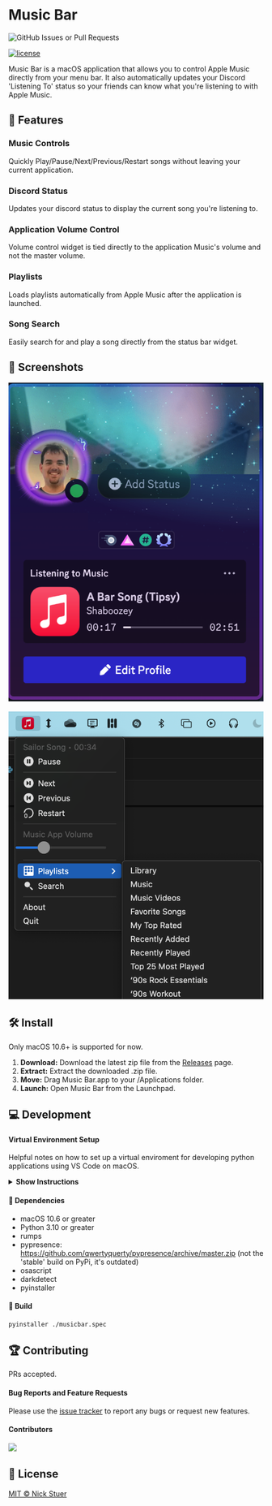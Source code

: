 # Music Bar

<img alt="GitHub Issues or Pull Requests" src="https://img.shields.io/github/issues/nickstuer/music-bar">

[![license](https://img.shields.io/github/license/nickstuer/music-bar.svg)](LICENSE)

Music Bar is a macOS application that allows you to control Apple Music directly from your menu bar. It also automatically updates your Discord 'Listening To' status so your friends can know what you're listening to with Apple Music.

## 📖 Features

### Music Controls

Quickly Play/Pause/Next/Previous/Restart songs without leaving your current application.

### Discord Status

Updates your discord status to display the current song you're listening to.

### Application Volume Control

Volume control widget is tied directly to the application Music's volume and not the master volume.

### Playlists

Loads playlists automatically from Apple Music after the application is launched.

### Song Search

Easily search for and play a song directly from the status bar widget.

## 💎 Screenshots

<img src="https://github.com/nickstuer/music-bar/blob/main/docs/discord_screenshot.png" > &nbsp; &nbsp; <img src="https://github.com/nickstuer/music-bar/blob/main/docs/app_screenshot.png" >

## 🛠 Install

Only macOS 10.6+ is supported for now.

1. **Download:** Download the latest zip file from the [Releases](https://github.com/nickstuer/music-bar/releases) page.
2. **Extract:** Extract the downloaded .zip file.
3. **Move:** Drag Music Bar.app to your /Applications folder.
4. **Launch:** Open Music Bar from the Launchpad.

## 💻 Development

#### Virtual Environment Setup

Helpful notes on how to set up a virtual enviroment for developing python applications using VS Code on macOS.

<details><summary><b>Show Instructions</b></summary>

1. Open "Folder" in VS Code

2. Create Virtual Environment
    1. Press CMD + SHIFT + P and Select 'Python: Create Virtual Environment'
    2. Follow the prompts

3. Change Default Terminal in VS Code
    1. Press CMD + SHIFT + P and Select 'Terminal: Select Default Profile'
    2. Choose 'Command Prompt'

4. Test the Virtual Environment
    1. Press CTRL + SHIFT + ~ to open a terminal.
    2. Ensure the prompt begins with '(.venv)'

5. Install the pip dependenies
    1. Type: pip install -r requirements.txt
        
</details>

#### 📌 Dependencies

- macOS 10.6 or greater
- Python 3.10 or greater
- rumps
- pypresence: https://github.com/qwertyquerty/pypresence/archive/master.zip (not the 'stable' build on PyPi, it's outdated)
- osascript
- darkdetect
- pyinstaller

#### 🔨 Build
```bash
pyinstaller ./musicbar.spec
```

## 🏆 Contributing

PRs accepted.

#### Bug Reports and Feature Requests

Please use the [issue tracker](https://github.com/nickstuer/music-bar/issues) to report any bugs or request new features.

#### Contributors

<a href = "https://github.com/nickstuer/music-bar/graphs/contributors">
  <img src = "https://contrib.rocks/image?repo=nickstuer/music-bar"/>
</a>

## 📃 License

[MIT © Nick Stuer](LICENSE)

